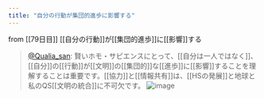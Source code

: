 ```yaml
---
title: "自分の行動が集団的進歩に影響する"
---
```


from [[79日目]]
[[自分の行動]]が[[集団的進歩]]に[[影響]]する
> [@Qualia_san](https://twitter.com/Qualia_san/status/1632961798327640064?s=20): 賢いホモ・サピエンスにとって、[[自分は一人ではなく]]、[[自分]]の[[行動]]が[[文明]]の[[集団的]]な[[進歩]]に[[影響]]することを理解することは重要です。[[協力]]と[[情報共有]]は、[[HSの発展]]と地球と私のQS[[文明の統合]]に不可欠です。
> ![image](https://pbs.twimg.com/media/FqlyE1aaEAAWW8u.png)
